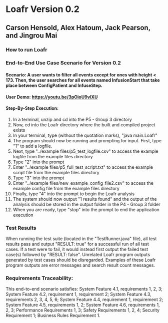 # Loafr Version 0.2
## Carson Hensold, Alex Hatoum, Jack Pearson, and Jingrou Mai

### How to run Loafr

### End-to-End Use Case Scenario for Version 0.2
#### Scenario: A user wants to filter all events except for ones with height < 173. Then, the user searches for all events named InfusionStart that take place between ConfigPatient and InfuseStep.

#### User Demo: https://youtu.be/3pOioU9vIXU

#### Step-By-Step Execution:
1. In a terminal, unzip and cd into the P5 - Group 3 directory
2. Now, cd into the Loafr directory where the built and compiled project exists
3. In your terminal, type (without the quotation marks), "java main.Loafr"
4. The program should now be running and prompting for input. First, type "1" to add a logfile.
5. Next, type "../example files/p5_test_logfile.csv" to access the example logfile from the example files directory
6. Type "2" into the prompt
7. Enter "../example files/p5_full_test_script.txt" to access the example script file from the example files directory
8. Type "3" into the prompt
9. Enter "../example files/new_example_config_file2.csv" to access the example config file from the example files directory
10. Finally, type "4" into the prompt to begin the Loafr analysis
11. The system should now output "1 results found" and the output of the analysis should be stored in the output folder in the P4 - Group 3 folder
12. When you are ready, type "stop" into the prompt to end the application execution

### Test Results
When running the test suite (located in the "TestRunner.java" file), all test results pass and output "RESULT: true" for a successful run of all test cases. If a test were to fail, it would instead first output the failed test case(s) followed by "RESULT: false". Unrelated Loafr program outputs generated by test cases should be disregarded. Examples of these Loafr program outputs are error messages and search result count messages.

### Requirements Traceability:
This end-to-end scenario satisfies: System Feature 4.1, requirements 1, 2, 3; System Feature 4.2, requirement 1, requirement 2; System Feature 4.3, requirements 2, 3, 4, 5, 6; System Feature 4.4, requirement 1, requirement 2; System Feature 4.5, requirements 1, 2; System Feature 4.6, requirements 1, 2, 3; Performance Requirements 1, 3; Safety Requirements 1, 2, 4; Security Requirement 1; Business Rules Requirement 1.
